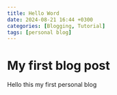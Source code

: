 ```yaml
---
title: Hello Word 
date: 2024-08-21 16:44 +0300
categories: [Blogging, Tutorial]
tags: [personal blog]
---
```

# My first blog post
Hello this my first personal blog 

